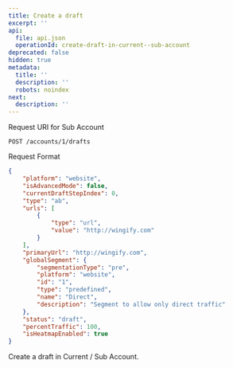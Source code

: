 ```yaml
---
title: Create a draft
excerpt: ''
api:
  file: api.json
  operationId: create-draft-in-current--sub-account
deprecated: false
hidden: true
metadata:
  title: ''
  description: ''
  robots: noindex
next:
  description: ''
---
```

Request URI for Sub Account

```
POST /accounts/1/drafts
```

Request Format

```json
{
    "platform": "website",
    "isAdvancedMode": false,
    "currentDraftStepIndex": 0,
    "type": "ab",
    "urls": [
        {
            "type": "url",
            "value": "http://wingify.com"
        }
    ],
    "primaryUrl": "http://wingify.com",
    "globalSegment": {
        "segmentationType": "pre",
        "platform": "website",
        "id": "1",
        "type": "predefined",
        "name": "Direct",
        "description": "Segment to allow only direct traffic"
    },
    "status": "draft",
    "percentTraffic": 100,
    "isHeatmapEnabled": true
}
```

Create a draft in Current / Sub Account.